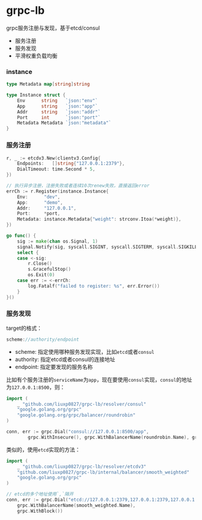 # grpc-lb
grpc服务注册与发现，基于etcd/consul
- 服务注册
- 服务发现
- 平滑权重负载均衡

### instance
```go
type Metadata map[string]string

type Instance struct {
	Env      string   `json:"env"`
	App      string   `json:"app"`
	Addr     string   `json:"addr"`
	Port     int      `json:"port"`
	Metadata Metadata `json:"metadata"`
}
```

### 服务注册
```go
r, _ := etcdv3.New(clientv3.Config{
	Endpoints:   []string{"127.0.0.1:2379"},
	DialTimeout: time.Second * 5,
})

// 执行异步注册，注册失败或者连续10次renew失败，直接返回error
errCh := r.Register(instance.Instance{
	Env:      "dev",
	App:      "demo",
	Addr:     "127.0.0.1",
	Port:     *port,
	Metadata: instance.Metadata{"weight": strconv.Itoa(*weight)},
})

go func() {
	sig := make(chan os.Signal, 1)
	signal.Notify(sig, syscall.SIGINT, syscall.SIGTERM, syscall.SIGKILL)
	select {
	case <-sig:
		r.Close()
	    s.GracefulStop()
	    os.Exit(0)
	case err := <-errCh:
		log.Fatalf("failed to register: %s", err.Error())
	}
}()
```

### 服务发现
target的格式：
```go
scheme://authority/endpoint
```
- scheme: 指定使用哪种服务发现实现，比如`etcd`或者`consul`
- authority: 指定etcd或者consul的连接地址
- endpoint: 指定要发现的服务名称

比如有个服务注册的`serviceName`为`app`，现在要使用`consul`实现，`consul`的地址为`127.0.0.1:8500`，则：
```go
import (
    _ "github.com/liuxp0827/grpc-lb/resolver/consul"
	"google.golang.org/grpc"
	"google.golang.org/grpc/balancer/roundrobin"
)

conn, err := grpc.Dial("consul://127.0.0.1:8500/app",
		grpc.WithInsecure(), grpc.WithBalancerName(roundrobin.Name), grpc.WithBlock())
```
类似的，使用`etcd`实现的方法：
```go
import (
	_ "github.com/liuxp0827/grpc-lb/resolver/etcdv3"
	"github.com/liuxp0827/grpc-lb/internal/balancer/smooth_weighted"
    "google.golang.org/grpc"
)

// etcd的多个地址使用`,`隔开
conn, err := grpc.Dial("etcd://127.0.0.1:2379,127.0.0.1:2379,127.0.0.1:2379/dev/demo", grpc.WithInsecure(),
	grpc.WithBalancerName(smooth_weighted.Name),
	grpc.WithBlock())
```